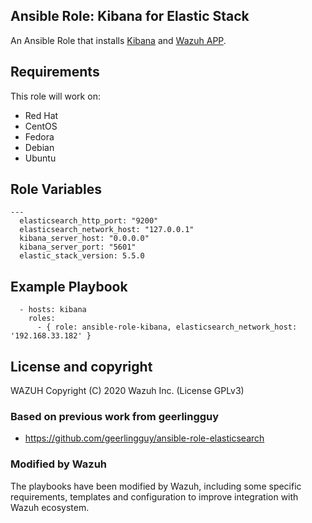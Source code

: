 Ansible Role: Kibana for Elastic Stack
------------------------------------

An Ansible Role that installs [Kibana](https://www.elastic.co/products/kibana) and [Wazuh APP](https://github.com/wazuh/wazuh-kibana-app).

Requirements
------------

This role will work on:
 * Red Hat
 * CentOS
 * Fedora
 * Debian
 * Ubuntu

Role Variables
--------------

```
---
  elasticsearch_http_port: "9200"
  elasticsearch_network_host: "127.0.0.1"
  kibana_server_host: "0.0.0.0"
  kibana_server_port: "5601"
  elastic_stack_version: 5.5.0
```

Example Playbook
----------------

```
  - hosts: kibana
    roles:
      - { role: ansible-role-kibana, elasticsearch_network_host: '192.168.33.182' }
```

License and copyright
---------------------

WAZUH Copyright (C) 2020 Wazuh Inc. (License GPLv3)

### Based on previous work from geerlingguy

 - https://github.com/geerlingguy/ansible-role-elasticsearch

### Modified by Wazuh

The playbooks have been modified by Wazuh, including some specific requirements, templates and configuration to improve integration with Wazuh ecosystem.
